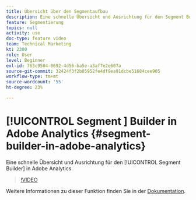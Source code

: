 ```yaml
---
title: Übersicht über den Segmentaufbau
description: Eine schnelle Übersicht und Ausrichtung für den Segment Builder in Adobe Analytics.
feature: Segmentierung
topics: null
activity: use
doc-type: feature video
team: Technical Marketing
kt: 2300
role: User
level: Beginner
exl-id: 763c9504-0692-4d56-ba5e-a3af7e2e607a
source-git-commit: 32424f3f2b05952fe4df9ea91dcbe51684cee905
workflow-type: tm+mt
source-wordcount: '55'
ht-degree: 23%

---
```


# [!UICONTROL Segment ] Builder in Adobe Analytics {#segment-builder-in-adobe-analytics}

Eine schnelle Übersicht und Ausrichtung für den [!UICONTROL Segment Builder] in Adobe Analytics.

>[!VIDEO](https://video.tv.adobe.com/v/25404/?quality=12)

Weitere Informationen zu dieser Funktion finden Sie in der [Dokumentation](https://marketing.adobe.com/resources/help/en_US/analytics/segment/index.html?f=seg_build_ui).
